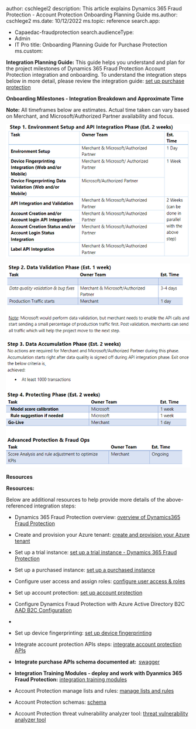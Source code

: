 author: cschlegel2
description: This article explains Dynamics 365 Fraud Protection - Account Protection Onboarding Planning Guide
ms.author: cschlege2
ms.date: 10/12/2022
ms.topic: reference
search.app: 
  - Capaedac-fraudprotection
search.audienceType:
  - Admin
  - IT Pro
title: Onboarding Planning Guide for Purchase Protection
ms.custom:


**Integration Planning Guide:** This guide helps you understand and plan for the project milestones of Dynamics 365 Fraud Protection Account Protection integration and onboarding. To understand the integration steps below in more detail, please review the integration guide:  [set up purchase protection](https://learn.microsoft.com/dynamics365/fraud-protection/promocode-set-up-purchase-protection)

**Onboarding Milestones - Integration Breakdown and Approximate Time** 

**Note:** All timeframes below are estimates. Actual time taken can vary based on Merchant, and Microsoft/Authorized Partner availability and focus. 

![step1.](media/ap-onboarding-guide-step1.png)

![step2.](media/ap-onboarding-guide-step2.png)

![step3.](media/ap-onboarding-guide-step34.png)

**Resources** 

**Resources:** 

Below are additional resources to help provide more details of the above-referenced integration steps:


- Dynamics 365 Fraud Protection overview: [overview of Dynamics365 Fraud Protection](https://learn.microsoft.com/dynamics365/fraud-protection/)

 
- Create and provision your Azure tenant: [create and provision your Azure tenant](https://learn.microsoft.com/dynamics365/fraud-protection/promocode-set-up-dfp-purchased-version)


- Set up a trial instance: [set up a trial instance - Dynamics 365 Fraud Protection](https://learn.microsoft.com/dynamics365/fraud-protection/promocode-set-up-dfp-trial-version)


 

- Set up a purchased instance: [set up a purchased instance](https://learn.microsoft.com/dynamics365/fraud-protection/promocode-set-up-dfp-purchased-version)

 

- Configure user access and assign roles: [configure user access & roles](https://learn.microsoft.com/dynamics365/fraud-protection/configure-user-access)

 

- Set up account protection: [set up account protection](https://learn.microsoft.com/dynamics365/fraud-protection/promocode-set-up-account-protection)


- Configure Dynamics Fraud Protection with Azure Active Directory B2C [AAD B2C Configuration](https://learn.microsoft.com/en-us/azure/active-directory-b2c/partner-dynamics-365-fraud-protection)
- 

- Set up device fingerprinting: [set up device fingerprinting](https://learn.microsoft.com/dynamics365/fraud-protection/device-fingerprinting)

 

- Integrate account protection APIs steps: [integrate account protection APIs](https://learn.microsoft.com/dynamics365/fraud-protection/integrate-ap-api)

 

- **Integrate purchase APIs schema documented at:**  [swagger](https://dfpswagger.azurewebsites.net/index.html)

 

- **Integration Training Modules - deploy and work with Dyanmics 365 Fraud Protection:** [integration training modules](https://learn.microsoft.com/training/paths/deploy-work-account-purchase-protection/)

- Account Protection manage lists and rules: [manage lists and rules](https://learn.microsoft.com/dynamics365/fraud-protection/rules)

- Account Protection schemas: [schema](https://learn.microsoft.com/dynamics365/fraud-protection/ap-schema)

- Account Protection threat vulnerability analyzer tool: [threat vulnerability analyzer tool](https://learn.microsoft.com/dynamics365/fraud-protection/threat-vulnerability-analyzer)
